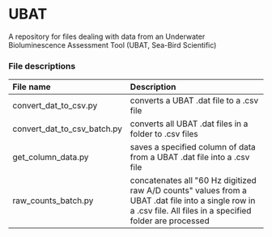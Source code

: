 # UBAT
A repository for files dealing with data from an Underwater Bioluminescence Assessment Tool (UBAT, Sea-Bird Scientific)

### File descriptions
| File name                    | Description  |
|:-----------------------------|:-------------|
| convert_dat_to_csv.py        | converts a UBAT .dat file to a .csv file |
| convert_dat_to_csv_batch.py  | converts all UBAT .dat files in a folder to .csv files |
| get_column_data.py           | saves a specified column of data from a UBAT .dat file into a .csv file |
| raw_counts_batch.py          | concatenates all "60 Hz digitized raw A/D counts" values from a UBAT .dat file into a single row in a .csv file. All files in a specified folder are processed |
